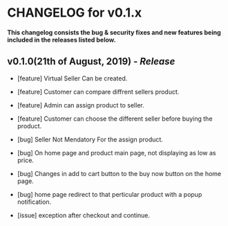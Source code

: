 # CHANGELOG for v0.1.x

#### This changelog consists the bug & security fixes and new features being included in the releases listed below.

## **v0.1.0(21th of August, 2019)** - *Release*

* [feature] Virtual Seller Can be created.

* [feature] Customer can compare diffrent sellers product.

* [feature] Admin can assign product to seller.

* [feature] Customer can choose the different seller before buying the product.

* [bug] Seller Not Mendatory For the assign product.

* [bug] On home page and product main page, not displaying as low as price.

* [bug] Changes in add to cart button to the buy now button on the home page.

* [bug] home page redirect to that perticular product with a popup notification.

* [issue] exception after checkout and continue.


